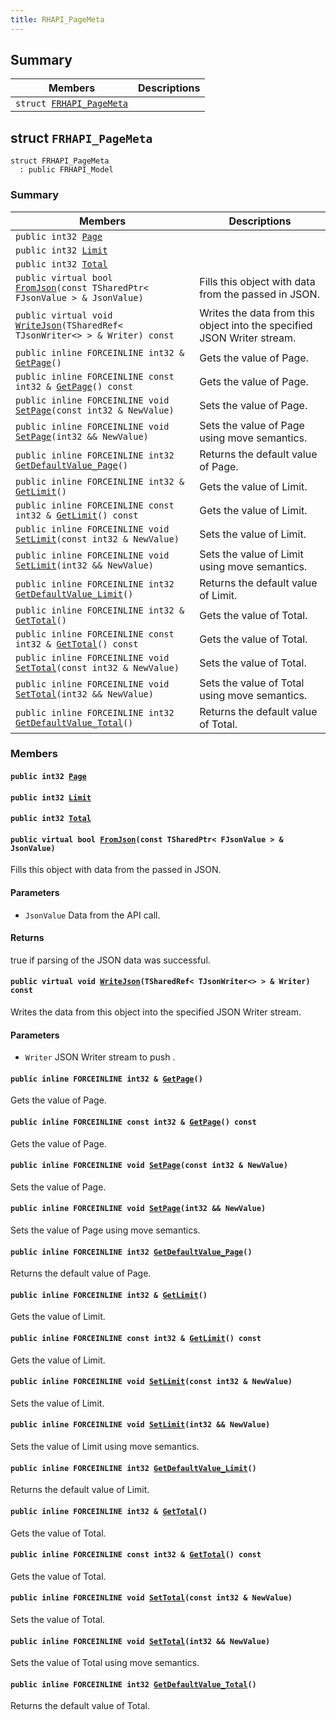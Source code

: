 ```yaml
---
title: RHAPI_PageMeta
---
```


## Summary

 Members                        | Descriptions                                
--------------------------------|---------------------------------------------
`struct `[`FRHAPI_PageMeta`](#structFRHAPI__PageMeta) | 

## struct `FRHAPI_PageMeta` <a id="structFRHAPI__PageMeta"></a>

```
struct FRHAPI_PageMeta
  : public FRHAPI_Model
```

### Summary

 Members                        | Descriptions                                
--------------------------------|---------------------------------------------
`public int32 `[`Page`](#structFRHAPI__PageMeta_1a6cca0387aa38f6160e818ff8bad85a67) | 
`public int32 `[`Limit`](#structFRHAPI__PageMeta_1a1ee76853639b633ab5165c18bda1e546) | 
`public int32 `[`Total`](#structFRHAPI__PageMeta_1a13e9adca196130185d55586e2c812859) | 
`public virtual bool `[`FromJson`](#structFRHAPI__PageMeta_1a3a6c36c80d941d3803312fdd3396c4b5)`(const TSharedPtr< FJsonValue > & JsonValue)` | Fills this object with data from the passed in JSON.
`public virtual void `[`WriteJson`](#structFRHAPI__PageMeta_1a53f5dc92abc0b7edbf4e5a8cdda6795a)`(TSharedRef< TJsonWriter<> > & Writer) const` | Writes the data from this object into the specified JSON Writer stream.
`public inline FORCEINLINE int32 & `[`GetPage`](#structFRHAPI__PageMeta_1a2028df9c22bc42ae1045220ce2256da7)`()` | Gets the value of Page.
`public inline FORCEINLINE const int32 & `[`GetPage`](#structFRHAPI__PageMeta_1aa1e4e5ea1f7496d68ba145e9a1b29336)`() const` | Gets the value of Page.
`public inline FORCEINLINE void `[`SetPage`](#structFRHAPI__PageMeta_1a9285a65eb32c3b03ceb60697bbb50c1d)`(const int32 & NewValue)` | Sets the value of Page.
`public inline FORCEINLINE void `[`SetPage`](#structFRHAPI__PageMeta_1afe26154929c982afef5d0e28fa6e91f7)`(int32 && NewValue)` | Sets the value of Page using move semantics.
`public inline FORCEINLINE int32 `[`GetDefaultValue_Page`](#structFRHAPI__PageMeta_1a001cbb6c9df88352134fb31c06f5c0d5)`()` | Returns the default value of Page.
`public inline FORCEINLINE int32 & `[`GetLimit`](#structFRHAPI__PageMeta_1a3b59d4c5b7b2e60bcebd8c6d4707c439)`()` | Gets the value of Limit.
`public inline FORCEINLINE const int32 & `[`GetLimit`](#structFRHAPI__PageMeta_1a7d8cb4898fbab3fc90a88bfdf647978d)`() const` | Gets the value of Limit.
`public inline FORCEINLINE void `[`SetLimit`](#structFRHAPI__PageMeta_1a930a9a0d26f3060d4f9825536bcca724)`(const int32 & NewValue)` | Sets the value of Limit.
`public inline FORCEINLINE void `[`SetLimit`](#structFRHAPI__PageMeta_1a6b257699da805285aee4ab3331657455)`(int32 && NewValue)` | Sets the value of Limit using move semantics.
`public inline FORCEINLINE int32 `[`GetDefaultValue_Limit`](#structFRHAPI__PageMeta_1a92ce76f859d933f230f418868c4b6313)`()` | Returns the default value of Limit.
`public inline FORCEINLINE int32 & `[`GetTotal`](#structFRHAPI__PageMeta_1a0979456f0923b0bdbb44e5cd660fad3a)`()` | Gets the value of Total.
`public inline FORCEINLINE const int32 & `[`GetTotal`](#structFRHAPI__PageMeta_1a2b45f5dec9f982c38337c37e15354b3a)`() const` | Gets the value of Total.
`public inline FORCEINLINE void `[`SetTotal`](#structFRHAPI__PageMeta_1a15856897c50256d04c8d3de8805ceb99)`(const int32 & NewValue)` | Sets the value of Total.
`public inline FORCEINLINE void `[`SetTotal`](#structFRHAPI__PageMeta_1a32eda26aed4271119bdbdea6a05d42fa)`(int32 && NewValue)` | Sets the value of Total using move semantics.
`public inline FORCEINLINE int32 `[`GetDefaultValue_Total`](#structFRHAPI__PageMeta_1ac124485f7a9a398f621000b010baf4c5)`()` | Returns the default value of Total.

### Members

#### `public int32 `[`Page`](#structFRHAPI__PageMeta_1a6cca0387aa38f6160e818ff8bad85a67) <a id="structFRHAPI__PageMeta_1a6cca0387aa38f6160e818ff8bad85a67"></a>

#### `public int32 `[`Limit`](#structFRHAPI__PageMeta_1a1ee76853639b633ab5165c18bda1e546) <a id="structFRHAPI__PageMeta_1a1ee76853639b633ab5165c18bda1e546"></a>

#### `public int32 `[`Total`](#structFRHAPI__PageMeta_1a13e9adca196130185d55586e2c812859) <a id="structFRHAPI__PageMeta_1a13e9adca196130185d55586e2c812859"></a>

#### `public virtual bool `[`FromJson`](#structFRHAPI__PageMeta_1a3a6c36c80d941d3803312fdd3396c4b5)`(const TSharedPtr< FJsonValue > & JsonValue)` <a id="structFRHAPI__PageMeta_1a3a6c36c80d941d3803312fdd3396c4b5"></a>

Fills this object with data from the passed in JSON.

#### Parameters
* `JsonValue` Data from the API call.

#### Returns
true if parsing of the JSON data was successful.

#### `public virtual void `[`WriteJson`](#structFRHAPI__PageMeta_1a53f5dc92abc0b7edbf4e5a8cdda6795a)`(TSharedRef< TJsonWriter<> > & Writer) const` <a id="structFRHAPI__PageMeta_1a53f5dc92abc0b7edbf4e5a8cdda6795a"></a>

Writes the data from this object into the specified JSON Writer stream.

#### Parameters
* `Writer` JSON Writer stream to push .

#### `public inline FORCEINLINE int32 & `[`GetPage`](#structFRHAPI__PageMeta_1a2028df9c22bc42ae1045220ce2256da7)`()` <a id="structFRHAPI__PageMeta_1a2028df9c22bc42ae1045220ce2256da7"></a>

Gets the value of Page.

#### `public inline FORCEINLINE const int32 & `[`GetPage`](#structFRHAPI__PageMeta_1aa1e4e5ea1f7496d68ba145e9a1b29336)`() const` <a id="structFRHAPI__PageMeta_1aa1e4e5ea1f7496d68ba145e9a1b29336"></a>

Gets the value of Page.

#### `public inline FORCEINLINE void `[`SetPage`](#structFRHAPI__PageMeta_1a9285a65eb32c3b03ceb60697bbb50c1d)`(const int32 & NewValue)` <a id="structFRHAPI__PageMeta_1a9285a65eb32c3b03ceb60697bbb50c1d"></a>

Sets the value of Page.

#### `public inline FORCEINLINE void `[`SetPage`](#structFRHAPI__PageMeta_1afe26154929c982afef5d0e28fa6e91f7)`(int32 && NewValue)` <a id="structFRHAPI__PageMeta_1afe26154929c982afef5d0e28fa6e91f7"></a>

Sets the value of Page using move semantics.

#### `public inline FORCEINLINE int32 `[`GetDefaultValue_Page`](#structFRHAPI__PageMeta_1a001cbb6c9df88352134fb31c06f5c0d5)`()` <a id="structFRHAPI__PageMeta_1a001cbb6c9df88352134fb31c06f5c0d5"></a>

Returns the default value of Page.

#### `public inline FORCEINLINE int32 & `[`GetLimit`](#structFRHAPI__PageMeta_1a3b59d4c5b7b2e60bcebd8c6d4707c439)`()` <a id="structFRHAPI__PageMeta_1a3b59d4c5b7b2e60bcebd8c6d4707c439"></a>

Gets the value of Limit.

#### `public inline FORCEINLINE const int32 & `[`GetLimit`](#structFRHAPI__PageMeta_1a7d8cb4898fbab3fc90a88bfdf647978d)`() const` <a id="structFRHAPI__PageMeta_1a7d8cb4898fbab3fc90a88bfdf647978d"></a>

Gets the value of Limit.

#### `public inline FORCEINLINE void `[`SetLimit`](#structFRHAPI__PageMeta_1a930a9a0d26f3060d4f9825536bcca724)`(const int32 & NewValue)` <a id="structFRHAPI__PageMeta_1a930a9a0d26f3060d4f9825536bcca724"></a>

Sets the value of Limit.

#### `public inline FORCEINLINE void `[`SetLimit`](#structFRHAPI__PageMeta_1a6b257699da805285aee4ab3331657455)`(int32 && NewValue)` <a id="structFRHAPI__PageMeta_1a6b257699da805285aee4ab3331657455"></a>

Sets the value of Limit using move semantics.

#### `public inline FORCEINLINE int32 `[`GetDefaultValue_Limit`](#structFRHAPI__PageMeta_1a92ce76f859d933f230f418868c4b6313)`()` <a id="structFRHAPI__PageMeta_1a92ce76f859d933f230f418868c4b6313"></a>

Returns the default value of Limit.

#### `public inline FORCEINLINE int32 & `[`GetTotal`](#structFRHAPI__PageMeta_1a0979456f0923b0bdbb44e5cd660fad3a)`()` <a id="structFRHAPI__PageMeta_1a0979456f0923b0bdbb44e5cd660fad3a"></a>

Gets the value of Total.

#### `public inline FORCEINLINE const int32 & `[`GetTotal`](#structFRHAPI__PageMeta_1a2b45f5dec9f982c38337c37e15354b3a)`() const` <a id="structFRHAPI__PageMeta_1a2b45f5dec9f982c38337c37e15354b3a"></a>

Gets the value of Total.

#### `public inline FORCEINLINE void `[`SetTotal`](#structFRHAPI__PageMeta_1a15856897c50256d04c8d3de8805ceb99)`(const int32 & NewValue)` <a id="structFRHAPI__PageMeta_1a15856897c50256d04c8d3de8805ceb99"></a>

Sets the value of Total.

#### `public inline FORCEINLINE void `[`SetTotal`](#structFRHAPI__PageMeta_1a32eda26aed4271119bdbdea6a05d42fa)`(int32 && NewValue)` <a id="structFRHAPI__PageMeta_1a32eda26aed4271119bdbdea6a05d42fa"></a>

Sets the value of Total using move semantics.

#### `public inline FORCEINLINE int32 `[`GetDefaultValue_Total`](#structFRHAPI__PageMeta_1ac124485f7a9a398f621000b010baf4c5)`()` <a id="structFRHAPI__PageMeta_1ac124485f7a9a398f621000b010baf4c5"></a>

Returns the default value of Total.

